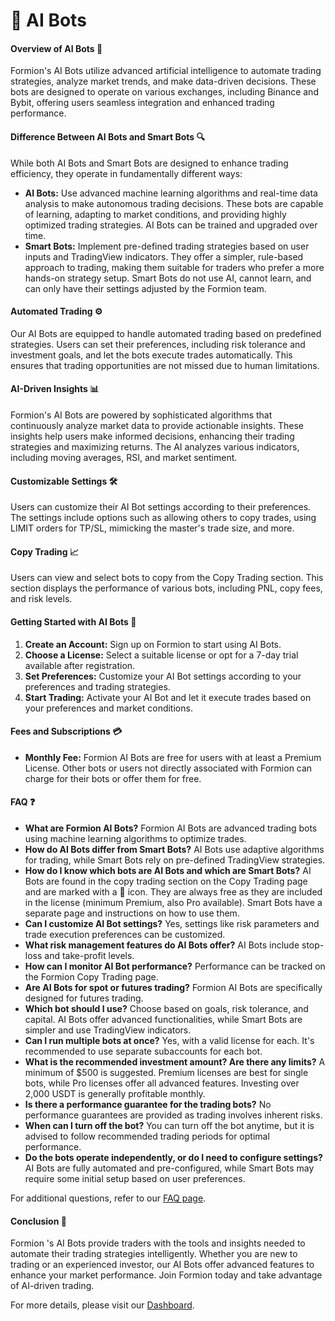 # 🧠 AI Bots

#### Overview of AI Bots 🤖

Formion's AI Bots utilize advanced artificial intelligence to automate trading strategies, analyze market trends, and make data-driven decisions. These bots are designed to operate on various exchanges, including Binance and Bybit, offering users seamless integration and enhanced trading performance.

#### Difference Between AI Bots and Smart Bots 🔍

While both AI Bots and Smart Bots are designed to enhance trading efficiency, they operate in fundamentally different ways:

* **AI Bots:** Use advanced machine learning algorithms and real-time data analysis to make autonomous trading decisions. These bots are capable of learning, adapting to market conditions, and providing highly optimized trading strategies. AI Bots can be trained and upgraded over time.
* **Smart Bots:** Implement pre-defined trading strategies based on user inputs and TradingView indicators. They offer a simpler, rule-based approach to trading, making them suitable for traders who prefer a more hands-on strategy setup. Smart Bots do not use AI, cannot learn, and can only have their settings adjusted by the Formion team.

#### Automated Trading ⚙️

Our AI Bots are equipped to handle automated trading based on predefined strategies. Users can set their preferences, including risk tolerance and investment goals, and let the bots execute trades automatically. This ensures that trading opportunities are not missed due to human limitations.

#### AI-Driven Insights 📊

Formion's AI Bots are powered by sophisticated algorithms that continuously analyze market data to provide actionable insights. These insights help users make informed decisions, enhancing their trading strategies and maximizing returns. The AI analyzes various indicators, including moving averages, RSI, and market sentiment.

#### Customizable Settings 🛠️

Users can customize their AI Bot settings according to their preferences. The settings include options such as allowing others to copy trades, using LIMIT orders for TP/SL, mimicking the master's trade size, and more.

#### Copy Trading 📈

Users can view and select bots to copy from the Copy Trading section. This section displays the performance of various bots, including PNL, copy fees, and risk levels.

#### Getting Started with AI Bots 🚀

1. **Create an Account:** Sign up on Formion to start using AI Bots.
2. **Choose a License:** Select a suitable license or opt for a 7-day trial available after registration.
3. **Set Preferences:** Customize your AI Bot settings according to your preferences and trading strategies.
4. **Start Trading:** Activate your AI Bot and let it execute trades based on your preferences and market conditions.

#### Fees and Subscriptions 💳

* **Monthly Fee:** Formion AI Bots are free for users with at least a Premium License. Other bots or users not directly associated with Formion can charge for their bots or offer them for free.

#### FAQ ❓

* **What are Formion AI Bots?** Formion AI Bots are advanced trading bots using machine learning algorithms to optimize trades.
* **How do AI Bots differ from Smart Bots?** AI Bots use adaptive algorithms for trading, while Smart Bots rely on pre-defined TradingView strategies.
* **How do I know which bots are AI Bots and which are Smart Bots?** AI Bots are found in the copy trading section on the Copy Trading page and are marked with a 🤖 icon. They are always free as they are included in the license (minimum Premium, also Pro available). Smart Bots have a separate page and instructions on how to use them.
* **Can I customize AI Bot settings?** Yes, settings like risk parameters and trade execution preferences can be customized.
* **What risk management features do AI Bots offer?** AI Bots include stop-loss and take-profit levels.
* **How can I monitor AI Bot performance?** Performance can be tracked on the Formion Copy Trading page.
* **Are AI Bots for spot or futures trading?** Formion AI Bots are specifically designed for futures trading.
* **Which bot should I use?** Choose based on goals, risk tolerance, and capital. AI Bots offer advanced functionalities, while Smart Bots are simpler and use TradingView indicators.
* **Can I run multiple bots at once?** Yes, with a valid license for each. It's recommended to use separate subaccounts for each bot.
* **What is the recommended investment amount? Are there any limits?** A minimum of $500 is suggested. Premium licenses are best for single bots, while Pro licenses offer all advanced features. Investing over 2,000 USDT is generally profitable monthly.
* **Is there a performance guarantee for the trading bots?** No performance guarantees are provided as trading involves inherent risks.
* **When can I turn off the bot?** You can turn off the bot anytime, but it is advised to follow recommended trading periods for optimal performance.
* **Do the bots operate independently, or do I need to configure settings?** AI Bots are fully automated and pre-configured, while Smart Bots may require some initial setup based on user preferences.

For additional questions, refer to our [FAQ page](https://docs.formion.ai/faq).

#### Conclusion 🏁

Formion 's AI Bots provide traders with the tools and insights needed to automate their trading strategies intelligently. Whether you are new to trading or an experienced investor, our AI Bots offer advanced features to enhance your market performance. Join Formion today and take advantage of AI-driven trading.

For more details, please visit our [Dashboard](https://formion.ai/ai-bots).
